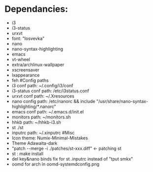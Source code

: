 # Dependancies:
- i3
- i3-status
- urxvt
- font: "Iosvevka"
- nano
- nano-syntax-highlighting 
- emacs
- vt-wheel
- extra/archlinux-wallpaper
- xscreensaver
- lxappearance
- feh
#Config paths
- i3 conf 		    path: ~/.config/i3/conf
- i3-status conf    path: /etc/i3status.conf
- urxvt conf 		path: ~/.Xresources
- nano config 		path: /etc/nanorc && include "/usr/share/nano-syntax-highlighting/*.nanorc"
- emacs conf        path: ~/.emacs.d/init.el
- monitors          path: ~/monitors.sh
- hhkb              path: ~/hhkb-i3.sh
- st                ./st
- inputrc           path: ~/.xinputrc 
#Misc
- Icon theme: Numix-Minimal-Mistakes
- Theme Adawaita-dark
- "patch --merge -i ./patches/st-xxx.diff" <- patching st
- st : make install
- del key&nano binds fix for st  .inputrc instead of "tput smkx"
- oomd for arch in oomd-systemdconfig.png
